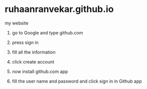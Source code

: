 # ruhaanranvekar.github.io
my website


1.  go to Google and type github.com

2. press sign in

3. fill all the information

4. click create account

5. now install github.com app

6. fill the user name and password and click sign in in Github app
